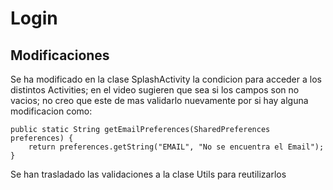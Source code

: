 # Login

## Modificaciones

Se ha modificado en la clase SplashActivity la condicion para acceder a los distintos Activities; en el video sugieren que sea si los campos son no vacios; no creo que este de mas validarlo nuevamente por si hay alguna modificacion como:

    public static String getEmailPreferences(SharedPreferences preferences) {
        return preferences.getString("EMAIL", "No se encuentra el Email");
    }

Se han trasladado las validaciones a la clase Utils para reutilizarlos
